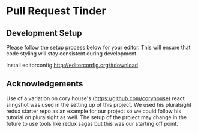 # Pull Request Tinder

## Development Setup

Please follow the setup process below for your editor. This will ensure that code styling will stay consistent during development.

Install editorconfig
http://editorconfig.org/#download

## Acknowledgements

Use of a variation on cory house's (https://github.com/coryhouse) react slingshot was used in the setting up of this project. We used his pluralsight redux starter repo as an example for our project so we could follow his tutorial on pluralsight as well. The setup of the project may change in the future to use tools like redux sagas but this was our starting off point.
